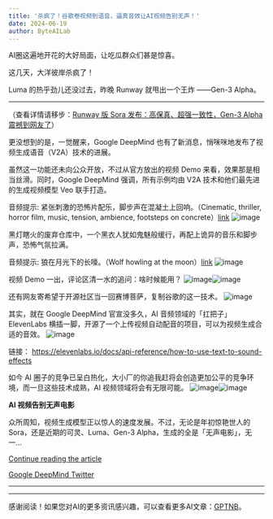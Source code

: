 ```yaml
---
title: '杀疯了！谷歌卷视频到语音，逼真音效让AI视频告别无声！'
date: 2024-06-19
author: ByteAILab
---
```


AI圈这遍地开花的大好局面，让吃瓜群众们甚是惊喜。

这几天，大洋彼岸杀疯了！

Luma 的热乎劲儿还没过去，昨晚 Runway 就甩出一个王炸 ——Gen-3 Alpha。

---
（查看详情请移步：[Runway 版 Sora 发布：高保真、超强一致性，Gen-3 Alpha 震撼到网友了](http://mp.weixin.qq.com/s?__biz=MzA3MzI4MjgzMw==&amp;mid=2650922271&amp;idx=1&amp;sn=ee154af18c9b72ef5c4d40d41f29c3f0&amp;chksm=84e41961b393907755b2ab9eae635c3dd126d9994d50c864c85769f680c934dc2f0b5fcc03f9&amp;scene=21#wechat_redirect)）

更没想到的是，一觉醒来，Google DeepMind 也有了新消息，悄咪咪地发布了视频生成语音（V2A）技术的进展。

虽然这一功能还未向公众开放，不过从官方放出的视频 Demo 来看，效果那是相当丝滑。同时，Google DeepMind 强调，所有示例均由 V2A 技术和他们最先进的生成视频模型 Veo 联手打造。

音频提示: 紧张刺激的恐怖片配乐，脚步声在混凝土上回响。（Cinematic, thriller, horror film, music, tension, ambience, footsteps on concrete）[link](https://mp.weixin.qq.com/s/0D4QGeyZ0ZnmmWYz_x-56g) ![image](https://image.jiqizhixin.com/uploads/editor/e33655bf-9b04-426c-ae70-0b07f3a4d11e/640.png)

黑灯瞎火的废弃仓库中，一个黑衣人犹如鬼魅般缓行，再配上诡异的音乐和脚步声，恐怖气氛拉满。

音频提示: 狼在月光下的长嚎。（Wolf howling at the moon）[link](https://mp.weixin.qq.com/s/0D4QGeyZ0ZnmmWYz_x-56g) ![image](https://image.jiqizhixin.com/uploads/editor/1b2a55d1-83ca-4a9c-9c8f-1670edc2a7e7/1718695637727.png)

视频 Demo 一出，评论区清一水的追问：啥时候能用？ ![image](https://image.jiqizhixin.com/uploads/editor/9f3a594a-9544-4051-82ff-0366c1d6d530/640.png)![image](https://image.jiqizhixin.com/uploads/editor/e8959c00-e016-4224-a9b8-24f134271ca6/640.png)

还有网友寄希望于开源社区当一回赛博菩萨，复制谷歌的这一技术。 ![image](https://image.jiqizhixin.com/uploads/editor/8584e11a-4307-481b-b35c-42b67c0b0318/640.png)

其实，就在 Google DeepMind 官宣没多久，AI 音频领域的「扛把子」ElevenLabs 横插一脚，开源了一个上传视频自动配音的项目，可以为视频生成合适的音效。 ![image](https://image.jiqizhixin.com/uploads/editor/ee6a10cc-3386-491a-bcf5-20dbfb9e7a6d/640.png)

链接： https://elevenlabs.io/docs/api-reference/how-to-use-text-to-sound-effects

如今 AI 圈子的竞争已呈白热化，大小厂的你追我赶将会创造更加公平的竞争环境，而一旦这些技术成熟，AI 视频领域将会有无限可能。 ![image](https://image.jiqizhixin.com/uploads/editor/329719fd-5524-4204-beae-7cc160c2bab3/640.png)![image](https://image.jiqizhixin.com/uploads/editor/99394c5f-a7c9-4f54-b6d2-50ffd569c968/640.png)

**AI 视频告别无声电影**

众所周知，视频生成模型正以惊人的速度发展。不过，无论是年初惊艳世人的 Sora，还是近期的可灵、Luma、Gen-3 Alpha，生成的全是「无声电影」，无一...

[Continue reading the article](https://deepmind.google/discover/blog/generating-audio-for-video/)

[Google DeepMind Twitter](https://x.com/GoogleDeepMind/status/1802733643992850760)

---
---
感谢阅读！如果您对AI的更多资讯感兴趣，可以查看更多AI文章：[GPTNB](https://gptnb.com)。